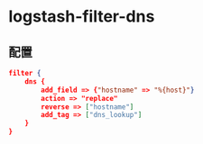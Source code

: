 # logstash-filter-dns

## 配置

```json
filter {
    dns {
        add_field => {"hostname" => "%{host}"}
        action => "replace"
        reverse => ["hostname"]
        add_tag => ["dns_lookup"]
    }
}
```